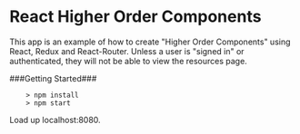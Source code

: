 # React Higher Order Components

This app is an example of how to create "Higher Order Components" using React, Redux and React-Router. 
Unless a user is "signed in" or authenticated, they will not be able to view the resources page.

###Getting Started###
```
	> npm install
	> npm start
```

Load up localhost:8080.
